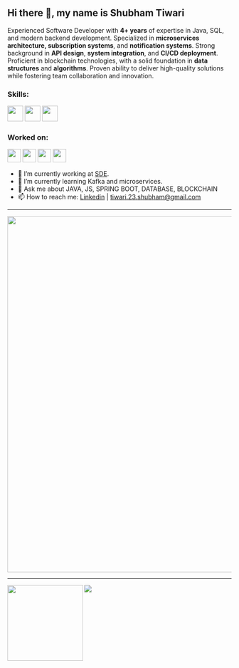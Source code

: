 ## Hi there 👋, my name is Shubham Tiwari

Experienced Software Developer with **4+ years** of expertise in Java, SQL, and modern backend development. Specialized in **microservices architecture, subscription systems**, and **notification systems**. Strong background in **API design**, **system integration**, and **CI/CD deployment**. Proficient in blockchain technologies, with a solid foundation in **data structures** and **algorithms**. Proven ability to deliver high-quality solutions while fostering team collaboration and innovation.


### Skills:

<img src='https://img.shields.io/badge/Java-%23ED8B00.svg?logo=openjdk&logoColor=white' height='35'/> <img src='https://img.shields.io/badge/MySQL-4479A1?logo=mysql&logoColor=fff' height='35'/> <img src='https://img.shields.io/badge/Spring_Boot-6DB33F?style=for-the-badge&logo=spring-boot&logoColor=white' height='35'/> 

### Worked on:

<img src='https://img.shields.io/badge/Android-3DDC84?style=for-the-badge&logo=android&logoColor=white' height='30'/> <img src='https://img.shields.io/badge/Python-3776AB?style=for-the-badge&logo=python&logoColor=white' height='30'/> <img src='https://img.shields.io/badge/JavaScript-323330?style=for-the-badge&logo=javascript&logoColor=F7DF1E' height='30'/> <img src='https://img.shields.io/badge/TypeScript-3178C6?logo=typescript&logoColor=fff' height='30'/>

- 🔭 I’m currently working at [SDE]().
- 🌱 I’m currently learning Kafka and microservices.
- 💬 Ask me about JAVA, JS, SPRING BOOT, DATABASE, BLOCKCHAIN
- 📫 How to reach me: [Linkedin](https://www.linkedin.com/in/shubham-tiwari-977391187/) | [tiwari.23.shubham@gmail.com]() 

---

<a href="https://github.com/ryo-ma/github-profile-trophy">
  <img width=800 src="https://github-profile-trophy.vercel.app/?username=Shubham-tiwari123&column=6&margin-w=10"/>
</a>

---

<div>
  <img height="170" align="left" src="https://github-readme-stats.vercel.app/api?username=Shubham-tiwari123&count_private=true&include_all_commits=true" />
  <img src="https://github-readme-stats.vercel.app/api/top-langs/?username=Shubham-tiwari123&layout=compact" />
</div>
